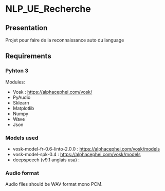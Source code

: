 # NLP_UE_Recherche

## Presentation
Projet pour faire de la reconnaissance auto du language

## Requirements
### Pyhton 3
Modules:
* Vosk : <https://alphacephei.com/vosk/>
* PyAudio
* Sklearn 
* Matplotlib
* Numpy
* Wave
* Json

### Models used
* vosk-model-fr-0.6-linto-2.0.0 : <https://alphacephei.com/vosk/models>
* vosk-model-spk-0.4 : <https://alphacephei.com/vosk/models>
* deepspeech (v9.1 anglais usa) : <link>

### Audio format
Audio files should be WAV format mono PCM.
